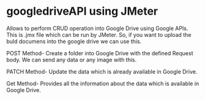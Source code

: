 # googledriveAPI using JMeter
Allows to perform CRUD operation into Google Drive using Google APIs. This is .jmx file which can be run by JMeter.
So, if you want to upload the buld documens into the google drive we can use this.

POST Method-
Create a folder into Google Drive with the defined Request body. We can send any data or any image with this.

PATCH Method-
Update the  data which is already available in Google Drive.

Get Method-
Provides all the information about the data which is available in Google Drive.


